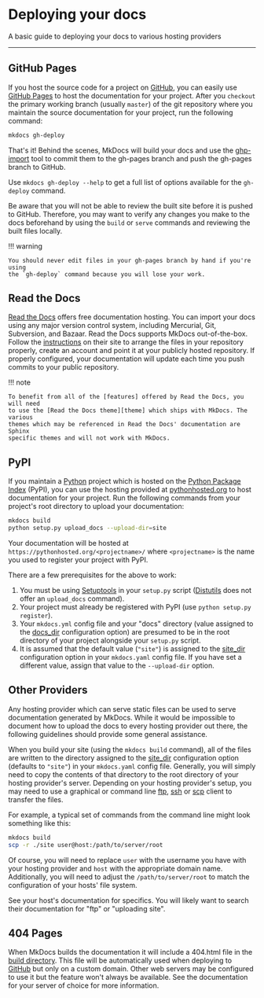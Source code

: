 # Deploying your docs

A basic guide to deploying your docs to various hosting providers

---

## GitHub Pages

If you host the source code for a project on [GitHub], you can easily use
[GitHub Pages] to host the documentation for your project. After you `checkout`
the primary working branch (usually `master`) of the git repository where you
maintain the source documentation for your project, run the following command:

```sh
mkdocs gh-deploy
```

That's it! Behind the scenes, MkDocs will build your docs and use the [ghp-import]
tool to commit them to the gh-pages branch and push the gh-pages branch to
GitHub.

Use `mkdocs gh-deploy --help` to get a full list of options available for the
`gh-deploy` command.

Be aware that you will not be able to review the built site before it is pushed
to GitHub. Therefore, you may want to verify any changes you make to the docs
beforehand by using the `build` or `serve` commands and reviewing the built
files locally.

!!! warning

    You should never edit files in your gh-pages branch by hand if you're using
    the `gh-deploy` command because you will lose your work.

[GitHub]: https://github.com/
[GitHub Pages]: https://pages.github.com/
[ghp-import]: https://github.com/davisp/ghp-import

## Read the Docs

[Read the Docs][rtd] offers free documentation hosting. You can import your docs
using any major version control system, including Mercurial, Git, Subversion,
and Bazaar. Read the Docs supports MkDocs out-of-the-box. Follow the
[instructions] on their site to arrange the files in your repository properly,
create an account and point it at your publicly hosted repository. If properly
configured, your documentation will update each time you push commits to your
public repository.

!!! note

    To benefit from all of the [features] offered by Read the Docs, you will need
    to use the [Read the Docs theme][theme] which ships with MkDocs. The various
    themes which may be referenced in Read the Docs' documentation are Sphinx
    specific themes and will not work with MkDocs.

[rtd]: https://readthedocs.org/
[instructions]: https://read-the-docs.readthedocs.io/en/latest/getting_started.html#in-markdown
[features]: http://read-the-docs.readthedocs.io/en/latest/features.html
[theme]: /user-guide/styling-your-docs.md

## PyPI

If you maintain a [Python] project which is hosted on the [Python Package
Index][PyPI] (PyPI), you can use the hosting provided at [pythonhosted.org] to
host documentation for your project. Run the following commands from your
project's root directory to upload your documentation:

```sh
mkdocs build
python setup.py upload_docs --upload-dir=site
```

Your documentation will be hosted at `https://pythonhosted.org/<projectname>/`
where `<projectname>` is the name you used to register your project with PyPI.

There are a few prerequisites for the above to work:

1. You must be using [Setuptools] in your `setup.py` script ([Distutils] does
   not offer an `upload_docs` command).
1. Your project must already be registered with PyPI (use `python setup.py
   register`).
1. Your `mkdocs.yml` config file and your "docs" directory (value assigned to
   the [docs_dir] configuration option) are presumed to be in the root directory
   of your project alongside your `setup.py` script.
1. It is assumed that the default value (`"site"`) is assigned to the [site_dir]
   configuration option in your `mkdocs.yaml` config file. If you have set a
   different value, assign that value to the `--upload-dir` option.

[Python]: http://www.python.org/
[PyPI]: https://pypi.python.org/pypi
[pythonhosted.org]: https://pythonhosted.org/
[Setuptools]: https://pythonhosted.org/setuptools/
[Distutils]: https://docs.python.org/2/distutils/
[docs_dir]: configuration.md#docs_dir
[site_dir]: configuration.md#site_dir

## Other Providers

Any hosting provider which can serve static files can be used to serve
documentation generated by MkDocs. While it would be impossible to document how
to upload the docs to every hosting provider out there, the following guidelines
should provide some general assistance.

When you build your site (using the `mkdocs build` command), all of the files
are written to the directory assigned to the [site_dir] configuration option
(defaults to `"site"`) in your `mkdocs.yaml` config file. Generally, you will
simply need to copy the contents of that directory to the root directory of your
hosting provider's server. Depending on your hosting provider's setup, you may
need to use a graphical or command line [ftp], [ssh] or [scp] client to transfer
the files.

For example, a typical set of commands from the command line might look
something like this:

```sh
mkdocs build
scp -r ./site user@host:/path/to/server/root
```

Of course, you will need to replace `user` with the username you have with your
hosting provider and `host` with the appropriate domain name. Additionally, you
will need to adjust the `/path/to/server/root` to match the configuration of
your hosts' file system.

[ftp]: https://en.wikipedia.org/wiki/File_Transfer_Protocol
[ssh]: https://en.wikipedia.org/wiki/Secure_Shell
[scp]: https://en.wikipedia.org/wiki/Secure_copy

See your host's documentation for specifics. You will likely want to search
their documentation for "ftp" or "uploading site".

## 404 Pages

When MkDocs builds the documentation it will include a 404.html file in the
[build directory][site_dir]. This file will be automatically used when
deploying to [GitHub](#github-pages) but only on a custom domain. Other web
servers may be configured to use it but the feature won't always be available.
See the documentation for your server of choice for more information.

[site_dir]: ./configuration/#site_dir
